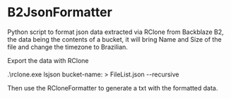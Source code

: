 # B2JsonFormatter
Python script to format json data extracted via RClone from Backblaze B2, the data being the contents of a bucket, it will bring Name and Size of the file and change the timezone to Brazilian.

Export the data with RClone

.\rclone.exe lsjson bucket-name: > FileList.json --recursive  

Then use the RCloneFormatter to generate a txt with the formatted data.
